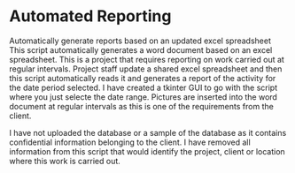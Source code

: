 # Automated Reporting
Automatically generate reports based on an updated excel spreadsheet
This script automatically generates a word document based on an excel spreadsheet. This is a project that requires reporting on work carried out at regular intervals.
Project staff update a shared excel spreadsheet and then this script automatically reads it and generates a report of the activity for the date period selected. I have
created a tkinter GUI to go with the script where you just selecte the date range. Pictures are inserted into the word document at regular intervals as this is one of the
requirements from the client. 

I have not uploaded the database or a sample of the database as it contains confidential information belonging to the client. I have removed all information from this
script that would identify the project, client or location where this work is carried out. 
